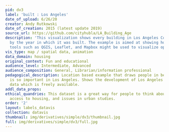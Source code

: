 ```yaml
---
pid: dv3
label: 'built : Los Angeles'
date_of_upload: 6/26/20
creator: Andy Rutkowski
date_of_creation: 2015 (latest update 2019)
source_url: https://github.com/cityhubla/LA_Building_Age
description: 'This visualization shows every building in Los Angeles County mapped
  by the year in which it was built. The example is aimed at showing how open source
  tools such as QGIS, Leaflet, and Mapbox might be used to visualize open data. '
vis_type: map / spatial data, animation
data_domain: housing
original_context: Fun and educational
audience_level: Intermediate, Advanced
audience_composition: General, Librarian/information professional
pedagogical_description: Location based example that draws people in because housing
  is so important in Los Angeles. Shows the development of Los Angeles via building
  data which is freely available.
addl_data_props: 
ethical_quandries: This dataset is a great way for people to think about development,
  access to housing, and issues in urban studies.
order: '2'
layout: labels_datavis
collection: datavis
thumbnail: img/derivatives/simple/dv3/thumbnail.jpg
full: img/derivatives/simple/dv3/full.jpg
---
```

